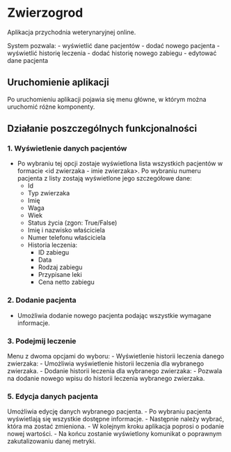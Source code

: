 # Zwierzogrod
Aplikacja przychodnia weterynaryjnej online. 

System pozwala:
    - wyświetlić dane pacjentów
    - dodać nowego pacjenta
    - wyświetlić historię leczenia
    - dodać historię nowego zabiegu
    - edytować dane pacjenta


## Uruchomienie aplikacji
Po uruchomieniu aplikacji pojawia się menu główne, w którym można uruchomić różne komponenty.

## Działanie poszczególnych funkcjonalności

### 1. Wyświetlenie danych pacjentów
- Po wybraniu tej opcji zostaje wyświetlona lista wszystkich pacjentów w formacie <id zwierzaka - imie zwierzaka>. Po wybraniu numeru pacjenta z listy zostają wyświetlone jego szczegółowe dane:
    - Id
    - Typ zwierzaka
    - Imię
    - Waga
    - Wiek
    - Status życia (zgon: True/False)
    - Imię i nazwisko właściciela
    - Numer telefonu właściciela
    - Historia leczenia:
        - ID zabiegu
        - Data
        - Rodzaj zabiegu
        - Przypisane leki
        - Cena netto zabiegu

### 2. Dodanie pacjenta
- Umożliwia dodanie nowego pacjenta podając wszystkie wymagane informacje.

### 3. Podejmij leczenie
Menu z dwoma opcjami do wyboru:
    - Wyświetlenie historii leczenia danego zwierzaka:
        - Umożliwia wyświetlenie historii leczenia dla wybranego zwierzaka.
    - Dodanie historii leczenia dla wybranego zwierzaka:
        - Pozwala na dodanie nowego wpisu do historii leczenia wybranego zwierzaka.

### 5. Edycja danych pacjenta
Umożliwia edycję danych wybranego pacjenta.
    - Po wybraniu pacjenta wyświetlają się wszystkie dostępne informacje.
    - Następnie należy wybrać, która ma zostać zmieniona.
    - W kolejnym kroku aplikacja poprosi o podanie nowej wartości.
    - Na końcu zostanie wyświetlony komunikat o poprawnym zakutalizowaniu danej metryki.